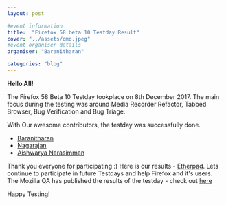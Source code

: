 ```yaml
---
layout: post

#event information
title:  "Firefox 58 beta 10 Testday Result"
cover: "../assets/qmo.jpeg"
#event organiser details
organiser: "Baranitharan"

categories: "blog"
---
```


**Hello All!**

<p>The  Firefox 58 Beta 10 Testday tookplace on  8th December 2017. The main focus during the testing was around Media Recorder Refactor, Tabbed Browser, Bug Verification and Bug Triage.</p>
<p>With Our awesome contributors, the testday was successfully done.</p>


- [Baranitharan](https://twitter.com/baranicool)
- [Nagarajan](https://twitter.com/rnagarajan96)
- [Aishwarya Narasimman](https://www.facebook.com/aishwarya.kanmani.12)



Thank you everyone for participating :)
Here is our results - [Etherpad](https://public.etherpad-mozilla.org/p/MozillaIN_QA_Firefox_58_Beta_10_Test_Day). Lets continue to participate in future Testdays and help Firefox and it's users.
The Mozilla QA has published the results of the testday - check out [here](https://quality.mozilla.org/2017/12/firefox-58-beta-10-testday-results/)
<p>Happy Testing!</p>
